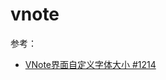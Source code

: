 <link href="../../css/style.css" rel="stylesheet" type="text/css" />


# vnote



参考：

+ [VNote界面自定义字体大小 #1214][#1214]

[#1214]: https://github.com/tamlok/vnote/issues/1214